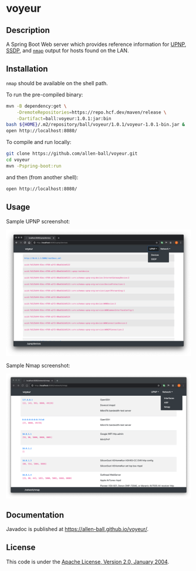 voyeur
======

Description
-----------

A Spring Boot Web server which provides reference information for
[UPNP](https://openconnectivity.org/developer/specifications/upnp-resources/upnp-developer-resources),
[SSDP](https://tools.ietf.org/id/draft-cai-ssdp-v1-03.txt), and
[`nmap`](https://nmap.org/) output for hosts found on the LAN.

Installation
------------
`nmap` should be available on the shell path.

To run the pre-compiled binary:

```bash
mvn -B dependency:get \
    -DremoteRepositories=https://repo.hcf.dev/maven/release \
    -Dartifact=ball:voyeur:1.0.1:jar:bin
bash ${HOME}/.m2/repository/ball/voyeur/1.0.1/voyeur-1.0.1-bin.jar &
open http://localhost:8080/
```

To compile and run locally:

```bash
git clone https://github.com/allen-ball/voyeur.git
cd voyeur
mvn -Pspring-boot:run
```

and then (from another shell):

```bash
open http://localhost:8080/
```

Usage
-----

Sample UPNP screenshot:

![](screen-shot-upnp.png)


Sample Nmap screenshot:

![](screen-shot-nmap.png)

Documentation
-------------

Javadoc is published at https://allen-ball.github.io/voyeur/.

License
-------

This code is under the
[Apache License, Version 2.0, January 2004](https://www.apache.org/licenses/LICENSE-2.0).
